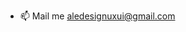 

- 📫 Mail me aledesignuxui@gmail.com

<!---
Alexiadoui/Alexiadoui is a ✨ special ✨ repository because its `README.md` (this file) appears on your GitHub profile.
You can click the Preview link to take a look at your changes.
--->
